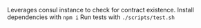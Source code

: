 Leverages consul instance to check for contract existence. 
Install dependencies with `npm i`
Run tests with `./scripts/test.sh`
